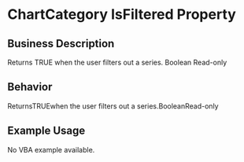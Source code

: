 # ChartCategory IsFiltered Property

## Business Description
Returns TRUE when the user filters out a series. Boolean Read-only

## Behavior
ReturnsTRUEwhen the user filters out a series.BooleanRead-only

## Example Usage
No VBA example available.